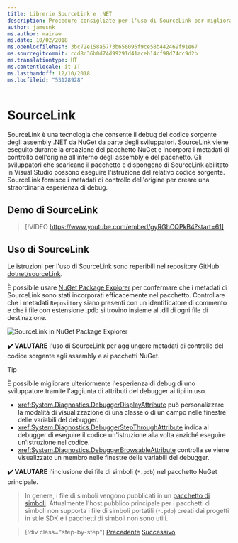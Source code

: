 ```yaml
---
title: Librerie SourceLink e .NET
description: Procedure consigliate per l'uso di SourceLink per migliorare il debug per le librerie .NET.
author: jamesnk
ms.author: mairaw
ms.date: 10/02/2018
ms.openlocfilehash: 3bc72e158a5773b656095f9ce58b442469f91e67
ms.sourcegitcommit: ccd8c36b0d74d99291d41aceb14cf98d74dc9d2b
ms.translationtype: HT
ms.contentlocale: it-IT
ms.lasthandoff: 12/10/2018
ms.locfileid: "53128928"
---
```

# <a name="sourcelink"></a>SourceLink

SourceLink è una tecnologia che consente il debug del codice sorgente degli assembly .NET da NuGet da parte degli sviluppatori. SourceLink viene eseguito durante la creazione del pacchetto NuGet e incorpora i metadati di controllo dell'origine all'interno degli assembly e del pacchetto. Gli sviluppatori che scaricano il pacchetto e dispongono di SourceLink abilitato in Visual Studio possono eseguire l'istruzione del relativo codice sorgente. SourceLink fornisce i metadati di controllo dell'origine per creare una straordinaria esperienza di debug.

## <a name="sourcelink-demo"></a>Demo di SourceLink

> [!VIDEO https://www.youtube.com/embed/gyRGhCQPkB4?start=61]

## <a name="using-sourcelink"></a>Uso di SourceLink

Le istruzioni per l'uso di SourceLink sono reperibili nel repository GitHub [dotnet/sourceLink](https://github.com/dotnet/sourcelink/blob/master/README.md).

È possibile usare [NuGet Package Explorer](https://github.com/NuGetPackageExplorer/NuGetPackageExplorer) per confermare che i metadati di SourceLink sono stati incorporati efficacemente nel pacchetto. Controllare che i metadati `Repository` siano presenti con un identificatore di commento e che i file con estensione .pdb si trovino insieme al .dll di ogni file di destinazione.

![SourceLink in NuGet Package Explorer](./media/sourcelink/nuget-package-explorer-sourcelink.png "SourceLink in NuGet Package Explorer")

**✔️ VALUTARE** l'uso di SourceLink per aggiungere metadati di controllo del codice sorgente agli assembly e ai pacchetti NuGet.

> [!TIP]
> È possibile migliorare ulteriormente l'esperienza di debug di uno sviluppatore tramite l'aggiunta di attributi del debugger ai tipi in uso.
> * <xref:System.Diagnostics.DebuggerDisplayAttribute> può personalizzare la modalità di visualizzazione di una classe o di un campo nelle finestre delle variabili del debugger.
> * <xref:System.Diagnostics.DebuggerStepThroughAttribute> indica al debugger di eseguire il codice un'istruzione alla volta anziché eseguire un'istruzione nel codice.
> * <xref:System.Diagnostics.DebuggerBrowsableAttribute> controlla se viene visualizzato un membro nelle finestre delle variabili del debugger.

**✔️ VALUTARE** l'inclusione dei file di simboli (`*.pdb`) nel pacchetto NuGet principale.

> In genere, i file di simboli vengono pubblicati in un [pacchetto di simboli](./nuget.md#symbol-packages). Attualmente l'host pubblico principale per i pacchetti di simboli non supporta i file di simboli portatili (`*.pdb`) creati dai progetti in stile SDK e i pacchetti di simboli non sono utili.

>[!div class="step-by-step"]
>[Precedente](dependencies.md)
>[Successivo](publish-nuget-package.md)